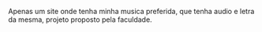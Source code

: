 Apenas um site onde tenha minha musica preferida, que tenha audio e letra da mesma, projeto proposto pela faculdade.
